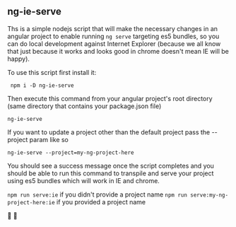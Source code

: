 ## ng-ie-serve
Ths is a simple nodejs script that will make the necessary changes in an angular project to enable running ```ng serve``` targeting es5 bundles, so 
you can do local development against Internet Explorer (because we all know that just because it works and looks good in chrome doesn't mean
IE will be happy).

To use this script first install it:

``` npm i -D ng-ie-serve```

Then execute this command from your angular project's root directory (same directory that contains your package.json file)

```ng-ie-serve```

If you want to update a project other than the default project pass the --project param like so

```ng-ie-serve --project=my-ng-project-here```

You should see a success message once the script completes and you should be able to run this command to transpile and serve your project using es5 bundles which
will work in IE and chrome.

```npm run serve:ie``` if you didn't provide a project name
```npm run serve:my-ng-project-here:ie``` if you provided a project name

🦄 🍔
